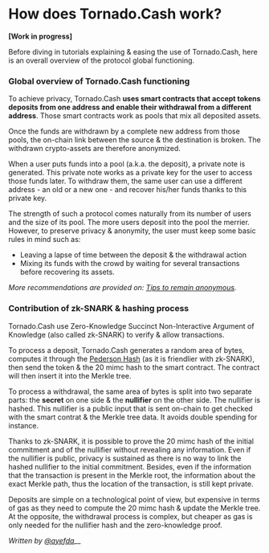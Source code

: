 # How does Tornado.Cash work?

**\[Work in progress\]**

Before diving in tutorials explaining & easing the use of Tornado.Cash, here is an overall overview of the protocol global functioning.

### Global overview of Tornado.Cash functioning

To achieve privacy, Tornado.Cash **uses smart contracts that accept tokens deposits from one address and enable their withdrawal from a different address**. Those smart contracts work as pools that mix all deposited assets. 

Once the funds are withdrawn by a complete new address from those pools, the on-chain link between the source & the destination is broken. The withdrawn crypto-assets are therefore anonymized. 

When a user puts funds into a pool \(a.k.a. the deposit\), a private note is generated. This private note works as a private key for the user to access those funds later. To withdraw them, the same user can use a different address - an old or a new one - and recover his/her funds thanks to this private key.

The strength of such a protocol comes naturally from its number of users and the size of its pool. The more users deposit into the pool the merrier. However, to preserve privacy & anonymity, the user must keep some basic rules in mind such as:

*  Leaving a lapse of time between the deposit & the withdrawal action
*  Mixing its funds with the crowd by waiting for several transactions before recovering its assets.

_More recommendations are provided on:_ [_Tips to remain anonymous_](tips-to-remain-anonymous.md)_._

### Contribution of zk-SNARK & hashing process

Tornado.Cash use Zero-Knowledge Succinct Non-Interactive Argument of Knowledge \(also called zk-SNARK\) to verify & allow transactions.

To process a deposit, Tornado.Cash generates a random area of bytes, computes it through the [Pederson Hash](https://iden3-docs.readthedocs.io/en/latest/iden3_repos/research/publications/zkproof-standards-workshop-2/pedersen-hash/pedersen.html) \(as it is friendlier with zk-SNARK\), then send the token & the 20 mimc hash to the smart contract. The contract will then insert it into the Merkle tree.

To process a withdrawal, the same area of bytes is split into two separate parts: the **secret** on one side & the **nullifier** on the other side. The nullifier is hashed. This nullifier is a public input that is sent on-chain to get checked with the smart contrat & the Merkle tree data. It avoids double spending for instance.

Thanks to zk-SNARK, it is possible to prove the 20 mimc hash of the initial commitment and of the nullifier without revealing any information. Even if the nullifier is public, privacy is sustained as there is no way to link the hashed nullifier to the initial commitment. Besides, even if the information that the transaction is present in the Merkle root, the information about the exact Merkle path, thus the location of the transaction, is still kept private.

Deposits are simple on a technological point of view, but expensive in terms of gas as they need to compute the 20 mimc hash & update the Merkle tree. At the opposite, the withdrawal process is complex, but cheaper as gas is only needed for the nullifier hash and the zero-knowledge proof.

_Written by_ [_@ayefda_](https://torn.community/u/ayefda)\_\_

